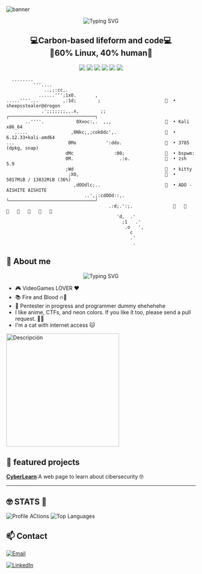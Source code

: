 
![banner](https://images.squarespace-cdn.com/content/v1/551a19f8e4b0e8322a93850a/e9c07c88-5ccb-4b68-907e-dee74fc378e9/Scene_1.gif?format=2500w)

<p align="center">
  <img src="https://readme-typing-svg.herokuapp.com?font=Fira+Code&size=28&pause=900&color=00ff00&center=true&vCenter=true&width=1200&lines=Hacking+is+not+about+breaking+systems+it's+about+understanding+them+😎;" alt="Typing SVG" />
</p>

<h2 align="center">
💻Carbon-based lifeform and code💻
<br>🐧60% Linux, 40% human🐧</br></h2>

<p align="center">
   
  <img src="https://img.shields.io/badge/OS-Kali_Linux-black?style=for-the-badge&logo=kali-linux&logoColor=white">
 <img src="https://img.shields.io/badge/WM-Bspwm-violet?style=for-the-badge&logo=bspwm&logoColor=white">
  <img src="https://img.shields.io/badge/Shell-Zsh-4EAA25?style=for-the-badge&logo=gnu-bash&logoColor=white">
  <img src="https://img.shields.io/badge/Editor-Neovim-green?style=for-the-badge&logo=neovim&logoColor=white">
  <img src="https://img.shields.io/badge/Data Base-sql-skyblue?style=for-the-badge&logo=sql&logoColor=white">
  <img src="https://img.shields.io/badge/Script-python-blue?style=for-the-badge&logo=python&logoColor=white">
</p>
<!--- pruebas--->
<!--- ggggggg--->


```
  ​........
          '''....               
              ..,;:cc,.
            ......''';1x0.       , 
.....''''...         ,:1d;        ;                          • sheepsstealer@drogon
             .';;;;;;;,,.x,        ;;                    ┌────────────────────────────────┐
       ..''''.            0Xxoc:,.  ,,,                      • Kali x86_64
   .....                ,0Nkc;,;cok0dc',.                    • 6.12.33+kali-amd64
...                    0Mo           ':ddo.                  • 3785 (dpkg, snap)
                      dMc               :00;                 • bspwm:
                      0M.                 .:o.               • zsh 5.9 
                      ;Wd                                    • kitty
                       ;XO,                                  • 5017MiB / 13832MiB (36%)
                         ,dOOdlc;..                          • ADO - AISHITE AISHITE  
                             ..',;:cdOOd::,.             └────────────────────────────────┘ 
                                      .:d;.':;.                                   
                                         'd,  .'
                                           ;1   .'
                                            .o   ', 
                                              c
                                              .'
                                               .
```
## 🎨 About me
<p align="center">
  <img src="https://readme-typing-svg.herokuapp.com?font=Fira+Code&size=34&pause=900&color=8562D0&center=true&vCenter=true&width=1200&lines=!Hi+stranger!!+Juno+say+helo!+😎;" alt="Typing SVG" />
</p>

- 🎮 VideoGames LOVER ❤️
- 📚 Fire and Blood 🔥🐉
- 🌱 Pentester in progress and programmer dummy ehehehehe 
- I like anime, CTFs, and neon colors. If you like it too, please send a pull request. 🤪🤪
- I'm a cat with internet access 🐱

 <img src="https://i.pinimg.com/736x/4f/01/67/4f0167d0418ad8032247abe3d46a25bf.jpg" alt="Descripción" width="300" height="300">


## 🌟 featured projects

**[CyberLearn](https://github.com/juno0w0/CyberLearn)**:A web page to learn about cibersecurity 🤓

---
## 🤓 STATS 🧠 

 <img alt="Profile ACtions" src="https://github-readme-stats.vercel.app/api?username=Juno0w0&show_icons=true&theme=dark"> 
 <img alt="Top Languages" src="https://github-readme-stats.vercel.app/api/top-langs/?username=Juno0w0&layout=compact&theme=radical">
 
## 📫 Contact
[![Email](https://img.shields.io/badge/Email-fgonzalezjrb%40gmail.com-blue?style=flat-square&logo=gmail)](mailto:fgonzalezjrb@gmail.com)

[![LinkedIn](https://img.shields.io/badge/LinkedIn-JunoGG-blue?style=fllat-square&logo=linkedin&logoColor=white)](https://www.linkedin.com/in/junogg/)


